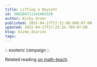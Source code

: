```yaml
---
title: Lifting a Boycott
id: 586204711141465328
author: Kirby Urner
published: 2015-04-17T17:21:00.000-07:00
updated: 2015-04-17T17:23:24.789-07:00
blog: bizmo_diaries
tags: 
---
```


:: esoteric campaign :: 

Related reading [on math-teach](http://mathforum.org/kb/message.jspa?messageID=9749414).